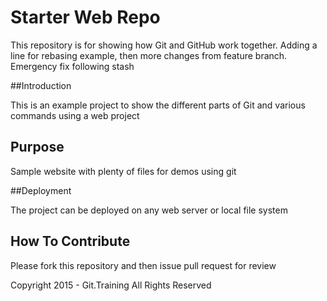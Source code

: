 # Starter Web Repo

This repository is for showing how Git and GitHub work together.
Adding a line for rebasing example, then more changes from feature branch.
Emergency fix following stash

##Introduction

This is an example project to show the different parts of Git and various commands using a web project

## Purpose

Sample website with plenty of files for demos using git

##Deployment

The project can be deployed on any web server or local file system

## How To Contribute

Please fork this repository and then issue pull request for review

Copyright 2015 - Git.Training All Rights Reserved